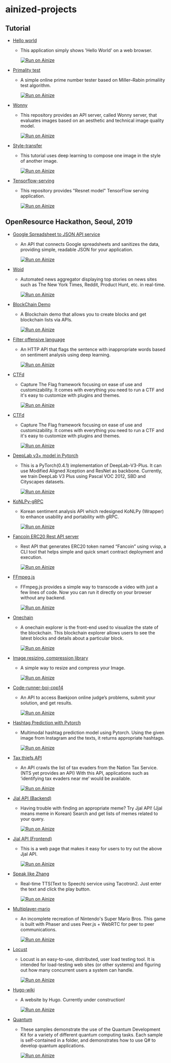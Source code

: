 # ainized-projects

## Tutorial
* [Hello world](https://github.com/ainize-team/ainize-run-helloworld-example)  
  - This application simply shows 'Hello World' on a web browser.  

    [![Run on Ainize](https://ainize.ai/static/images/run_on_ainize_button.svg)](https://ainize.web.app/redirect?git_repo=github.com/ainize-team/ainize-run-helloworld-example)

* [Primality test](https://github.com/ainize-team/ainize-run-primality-test-example)  
  - A simple online prime number tester based on Miller–Rabin primaliity test algorithm.

    [![Run on Ainize](https://ainize.ai/static/images/run_on_ainize_button.svg)](https://ainize.web.app/redirect?git_repo=github.com/ainize-team/ainize-run-primality-test-example)

* [Wonny](https://github.com/ainize-team/ainize-run-wonny-example)  
  - This repository provides an API server, called Wonny server, that evaluates images based on an aesthetic and technical image quality model.  
  
    [![Run on Ainize](https://ainize.ai/static/images/run_on_ainize_button.svg)](https://ainize.web.app/redirect?git_repo=github.com/ainize-team/ainize-run-wonny-example)

* [Style-transfer](https://github.com/ainize-team/ainize-run-style-transfer)  
  - This tutorial uses deep learning to compose one image in the style of another image.
    
    [![Run on Ainize](https://ainize.ai/static/images/run_on_ainize_button.svg)](https://ainize.web.app/redirect?git_repo=github.com/ainize-team/ainize-run-style-transfer)

* [Tensorflow-serving](https://github.com/ainize-team/ainize-run-tensorflow-example)  
  - This repository provides "Resnet model" TensorFlow serving application.
    
    [![Run on Ainize](https://ainize.ai/static/images/run_on_ainize_button.svg)](https://ainize.web.app/redirect?git_repo=github.com/ainize-team/ainize-run-tensorflow-example)

## OpenResource Hackathon, Seoul, 2019

* [Google Spreadsheet to JSON API service](https://github.com/Dilrong/gsx2json)  
  - An API that connects Google spreadsheets and sanitizes the data, providing simple, readable JSON for your application.  
  
    [![Run on Ainize](https://ainize.ai/static/images/run_on_ainize_button.svg)](https://ainize.web.app/redirect?git_repo=github.com/Dilrong/gsx2json)   

* [Woid](https://github.com/seongjinkime/woid)  
  - Automated news aggregator displaying top stories on news sites such as The New York Times, Reddit, Product Hunt, etc. in real-time.  
    
    [![Run on Ainize](https://ainize.ai/static/images/run_on_ainize_button.svg)](https://ainize.web.app/redirect?git_repo=github.com/seongjinkime/woid)

* [BlockChain Demo](https://github.com/hibuz/blockchain-java)  
  - A Blockchain demo that allows you to create blocks and get blockchain lists via APIs.  
  
    [![Run on Ainize](https://ainize.ai/static/images/run_on_ainize_button.svg)](https://ainize.web.app/redirect?git_repo=github.com/hibuz/blockchain-java)

* [Filter offensive language](https://github.com/hjh010501/appropriate-filetering)  
  - An HTTP API that flags the sentence with inappropriate words based on sentiment analysis using deep learning.  

    [![Run on Ainize](https://ainize.ai/static/images/run_on_ainize_button.svg)](http://104.154.113.3/)

* [CTFd](https://github.com/lenox24/CTFd)  
  - Capture The Flag framework focusing on ease of use and customizability. It comes with everything you need to run a CTF and it's easy to customize with plugins and themes.  
    
    [![Run on Ainize](https://ainize.ai/static/images/run_on_ainize_button.svg)](https://ainize.web.app/redirect?git_repo=github.com/lenox24/CTFd)  

* [CTFd](https://github.com/namkiseung/CTFd)  
  - Capture The Flag framework focusing on ease of use and customizability. It comes with everything you need to run a CTF and it's easy to customize with plugins and themes.  

    [![Run on Ainize](https://ainize.ai/static/images/run_on_ainize_button.svg)](https://ainize.web.app/redirect?git_repo=github.com/namkiseung/CTFd)  

* [DeepLab v3+ model in Pytorch](https://github.com/jaemin93/pytorch-deeplab-xception)  
  - This is a PyTorch(0.4.1) implementation of DeepLab-V3-Plus. It can use Modified Aligned Xception and ResNet as backbone. Currently, we train DeepLab V3 Plus using Pascal VOC 2012, SBD and Cityscapes datasets.  

    [![Run on Ainize](https://ainize.ai/static/images/run_on_ainize_button.svg)](https://ainize.web.app/redirect?git_repo=github.com/jaemin93/pytorch-deeplab-xception)  

* [KoNLPy-gRPC](https://github.com/minhoryang/KoNLPy-gRPC)  
  - Korean sentiment analysis API which redesigned KoNLPy (Wrapper) to enhance usability and portability with gRPC.  

    [![Run on Ainize](https://ainize.ai/static/images/run_on_ainize_button.svg)](https://ainize.web.app/redirect?git_repo=github.com/minhoryang/KoNLPy-gRPC)  

* [Fancoin ERC20 Rest API server](https://github.com/leekt216/vvisp-afan)  
  - Rest API that generates ERC20 token named “Fancoin” using vvisp, a CLI tool that helps simple and quick smart contract deployment and execution.  
  
    [![Run on Ainize](https://www.ainize.ai/static/images/run_on_ainize_button.svg)](https://ainize.web.app/redirect?git_repo=github.com/leekt216/vvisp-afan)  

* [FFmpeg.js](https://github.com/moonchanyong/ffmpeg.js)  
  - FFmpeg.js provides a simple way to transcode a video with just a few lines of code. Now you can run it directly on your browser without any backend.  

    [![Run on Ainize](https://ainize.ai/static/images/run_on_ainize_button.svg)](https://ainize.ai/deployment/moonchanyong/ffmpeg-js)  

* [Onechain](https://github.com/lukepark327/onechain)  
  - A onechain explorer is the front-end used to visualize the state of the blockchain. This blockchain explorer allows users to see the latest blocks and details about a particular block.  

    [![Run on Ainize](https://ainize.ai/static/images/run_on_ainize_button.svg)](https://ainize.web.app/redirect?git_repo=github.com/lukepark327/onechain)  

* [Image resizing, compression library](https://github.com/KiyeopYang/jimp)  
  - A simple way to resize and compress your Image.  

    [![Run on Ainize](https://ainize.ai/static/images/run_on_ainize_button.svg)](https://ainize.web.app/redirect?git_repo=github.com/KiyeopYang/jimp)  

* [Code-runner-boj-cpp14](https://github.com/boj-vs-code/code-runner/tree/master/boj/dockerfiles/cpp14)  
  - An API to access Baekjoon online judge’s problems, submit your solution, and get results.  

    [![Run on Ainize](https://www.ainize.ai/static/images/run_on_ainize_button.svg)](https://ainize.web.app/redirect?git_repo=github.com/boj-vs-code/code-runner/boj/dockerfiles/cpp14)  

* [Hashtag Prediction with Pytorch](https://github.com/monologg/hashtag-prediction-pytorch)  
  - Multimodal hashtag prediction model using Pytorch. Using the given image from Instagram and the texts, it returns appropriate hashtags.   

    [![Run on Ainize](https://ainize.ai/static/images/run_on_ainize_button.svg)](https://ainize.web.app/redirect?git_repo=github.com/monologg/hashtag-prediction-pytorch)  

* [Tax thiefs API](https://github.com/hannut91/tax-thiefs-api)  
  - An API crawls the list of tax evaders from the Nation Tax Service. (NTS yet provides an API) With this API, applications such as ‘identifying tax evaders near me’ would be available.  

    [![Run on Ainize](https://ainize.ai/static/images/run_on_ainize_button.svg)](https://endpoint.ainize.ai/hannut91/tax-thiefs-api/thiefs)  

* [Jjal API (Backend)](https://github.com/gyuha/jjal-api)  
  - Having trouble with finding an appropriate meme? Try Jjal API! (Jjal means meme in Korean) Search and get lists of memes related to your query.  

    [![Run on Ainize](https://www.ainize.ai/static/images/run_on_ainize_button.svg)](https://ainize.web.app/redirect?git_repo=github.com/gyuha/jjal-api)  
    
* [Jjal API (Frontend)](https://github.com/gyuha/jjal)  
  - This is a web page that makes it easy for users to try out the above Jjal API. 
  
    [![Run on Ainize](https://www.ainize.ai/static/images/run_on_ainize_button.svg)](https://ainize.web.app/redirect?git_repo=github.com/gyuha/jjal)  

* [Speak like Zhang](https://github.com/seongahjo/speak_like_zhang)  
  - Real-time TTS(Text to Speech) service using Tacotron2. Just enter the text and click the play button.  
  
    [![Run on Ainize](https://ainize.ai/static/images/run_on_ainize_button.svg)](http://34.69.120.34)  

* [Multiplayer-mario](https://github.com/koldbreww/multiplayer-mario)  
  - An incomplete recreation of Nintendo's Super Mario Bros. This game is built with Phaser and uses Peer.js + WebRTC for peer to peer communications.  
    
    [![Run on Ainize](https://ainize.ai/static/images/run_on_ainize_button.svg)](https://ainize.web.app/redirect?git_repo=github.com/koldbreww/multiplayer-mario)  

* [Locust](https://github.com/byunseob/OpenResourceHackathon)  
  - Locust is an easy-to-use, distributed, user load testing tool. It is intended for load-testing web sites (or other systems) and figuring out how many concurrent users a system can handle.  

    [![Run on Ainize](https://ainize.ai/static/images/run_on_ainize_button.svg)](http://34.67.222.84/locust/form)  

* [Hugo-wiki](https://github.com/seungjin/hugo-wiki)  
  - A website by Hugo. Currently under construction!  

    [![Run on Ainize](https://ainize.ai/static/images/run_on_ainize_button.svg)](http://34.84.67.31:80)  

* [Quantum](https://github.com/Lisayg/Quantum)  
  - These samples demonstrate the use of the Quantum Development Kit for a variety of different quantum computing tasks. Each sample is self-contained in a folder, and demonstrates how to use Q# to develop quantum applications.  
  
    [![Run on Ainize](https://ainize.ai/static/images/run_on_ainize_button.svg)](https://ainize.web.app/redirect?git_repo=github.com/Lisayg/Quantum)  
